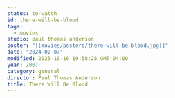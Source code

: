```yaml
---
status: to-watch
id: there-will-be-blood
tags:
  - movies
studio: paul thomas anderson
poster: "[[movies/posters/there-will-be-blood.jpg]]"
date: "2024-02-07"
modified: 2025-10-16 19:58:25 GMT-04:00
year: 2007
category: general
director: Paul Thomas Anderson
title: There Will Be Blood
---
```

